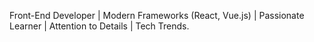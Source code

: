 Front-End Developer | Modern Frameworks (React, Vue.js) | Passionate Learner | Attention to Details | Tech Trends.
